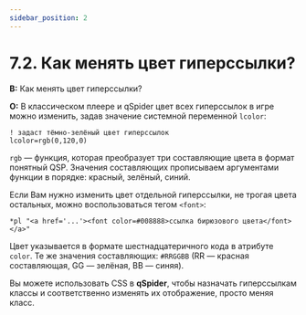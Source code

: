 ```yaml
---
sidebar_position: 2
---
```


# 7.2. Как менять цвет гиперссылки?
<!-- [:faq_07_02] -->
**В:** Как менять цвет гиперссылки?

**О:**
В классическом плеере и qSpider цвет всех гиперссылок в игре можно изменить, задав значение системной переменной `lcolor`:
```qsp
! задаст тёмно-зелёный цвет гиперссылок
lcolor=rgb(0,120,0)
```
`rgb` — функция, которая преобразует три составляющие цвета в формат понятный QSP. Значения составляющих прописываем аргументами функции в порядке: красный, зелёный, синий.

Если Вам нужно изменить цвет отдельной гиперссылки, не трогая цвета остальных, можно воспользоваться тегом `<font>`:
```qsp
*pl "<a href='...'><font color=#008888>ссылка бирюзового цвета</font></a>"
```
Цвет указывается в формате шестнадцатеричного кода в атрибуте `color`. Те же значения составляющих: `#RRGGBB` (RR — красная составляющая, GG — зелёная, BB — синяя).

Вы можете использовать CSS в **qSpider**, чтобы назначать гиперссылкам классы и соответственно изменять их отображение, просто меняя класс.
